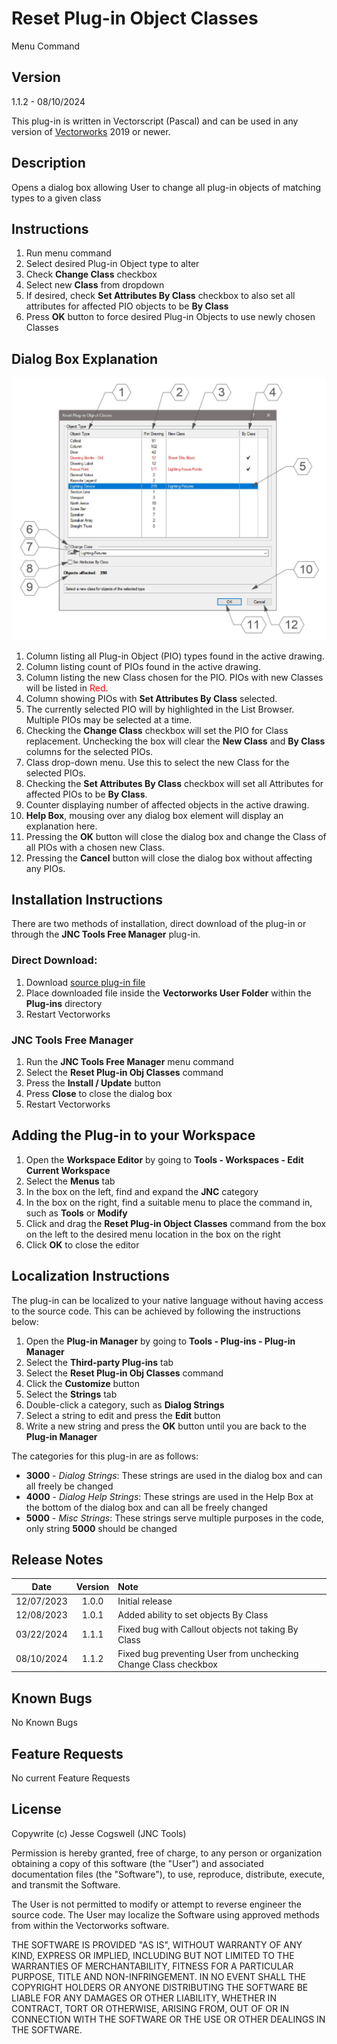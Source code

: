 # Reset Plug-in Object Classes

Menu Command

## Version

1.1.2 - 08/10/2024

This plug-in is written in Vectorscript (Pascal) and can be used in any version of [Vectorworks](https://www.vectorworks.net) 2019 or newer.

## Description

Opens a dialog box allowing User to change all plug-in objects of matching types to a given class

## Instructions

1. Run menu command
2. Select desired Plug-in Object type to alter
3. Check **Change Class** checkbox
4. Select new **Class** from dropdown
5. If desired, check **Set Attributes By Class** checkbox to also set all attributes for affected PIO objects to be **By Class**
6. Press **OK** button to force desired Plug-in Objects to use newly chosen Classes

## Dialog Box Explanation

![Dialog Box Example](images/dialog-box-example.jpg)
1. Column listing all Plug-in Object (PIO) types found in the active drawing.
2. Column listing count of PIOs found in the active drawing.
3. Column listing the new Class chosen for the PIO.  PIOs with new Classes will be listed in <span style="color:red">Red</span>.
4. Column showing PIOs with **Set Attributes By Class** selected.
5. The currently selected PIO will by highlighted in the List Browser. Multiple PIOs may be selected at a time.
6. Checking the **Change Class** checkbox will set the PIO for Class replacement. Unchecking the box will clear the **New Class** and **By Class** columns for the selected PIOs.
7. Class drop-down menu. Use this to select the new Class for the selected PIOs.
8. Checking the **Set Attributes By Class** checkbox will set all Attributes for affected PIOs to be **By Class**.
9. Counter displaying number of affected objects in the active drawing.
10. **Help Box**, mousing over any dialog box element will display an explanation here.
11. Pressing the **OK** button will close the dialog box and change the Class of all PIOs with a chosen new Class.
12. Pressing the **Cancel** button will close the dialog box without affecting any PIOs.

## Installation Instructions

There are two methods of installation, direct download of the plug-in or through the **JNC Tools Free Manager** plug-in.

### Direct Download:

1. Download [source plug-in file](Reset%20Plug-in%20Obj%20Classes.vsm)
2. Place downloaded file inside the **Vectorworks User Folder** within the **Plug-ins** directory
3. Restart Vectorworks

### JNC Tools Free Manager

1. Run the **JNC Tools Free Manager** menu command
2. Select the **Reset Plug-in Obj Classes** command
3. Press the **Install / Update** button
4. Press **Close** to close the dialog box
5. Restart Vectorworks

## Adding the Plug-in to your Workspace

1. Open the **Workspace Editor** by going to **Tools - Workspaces - Edit Current Workspace**
2. Select the **Menus** tab
3. In the box on the left, find and expand the **JNC** category
4. In the box on the right, find a suitable menu to place the command in, such as **Tools** or **Modify**
5. Click and drag the **Reset Plug-in Object Classes** command from the box on the left to the desired menu location in the box on the right
6. Click **OK** to close the editor

## Localization Instructions
The plug-in can be localized to your native language without having access to the source code.  This can be achieved by following the instructions below:

1. Open the **Plug-in Manager** by going to **Tools - Plug-ins - Plug-in Manager**
2. Select the **Third-party Plug-ins** tab
3. Select the **Reset Plug-in Obj Classes** command
4. Click the **Customize** button
5. Select the **Strings** tab
6. Double-click a category, such as **Dialog Strings**
7. Select a string to edit and press the **Edit** button
8. Write a new string and press the **OK** button until you are back to the **Plug-in Manager**

The categories for this plug-in are as follows:

- **3000** - *Dialog Strings*:  These strings are used in the dialog box and can all freely be changed
- **4000** - *Dialog Help Strings*:  These strings are used in the Help Box at the bottom of the dialog box and can all be freely changed
- **5000** - *Misc Strings*:  These strings serve  multiple purposes in the code, only string **5000** should be changed

## Release Notes

| Date | Version | Note |
| :---: | :---: | :--- |
| 12/07/2023 | 1.0.0 | Initial release |
| 12/08/2023 | 1.0.1 | Added ability to set objects By Class |
| 03/22/2024 | 1.1.1 | Fixed bug with Callout objects not taking By Class |
| 08/10/2024 | 1.1.2 | Fixed bug preventing User from unchecking Change Class checkbox |

## Known Bugs

No Known Bugs

## Feature Requests

No current Feature Requests


## License

Copywrite (c) Jesse Cogswell (JNC Tools)

Permission is hereby granted, free of charge, to any person or organization
obtaining a copy of this software (the "User") and associated documentation files (the "Software"),
to use, reproduce, distribute, execute, and transmit the Software.

The User is not permitted to modify or attempt to reverse engineer the source code.  The User may
localize the Software using approved methods from within the Vectorworks software.

THE SOFTWARE IS PROVIDED "AS IS", WITHOUT WARRANTY OF ANY KIND, EXPRESS OR
IMPLIED, INCLUDING BUT NOT LIMITED TO THE WARRANTIES OF MERCHANTABILITY,
FITNESS FOR A PARTICULAR PURPOSE, TITLE AND NON-INFRINGEMENT. IN NO EVENT
SHALL THE COPYRIGHT HOLDERS OR ANYONE DISTRIBUTING THE SOFTWARE BE LIABLE
FOR ANY DAMAGES OR OTHER LIABILITY, WHETHER IN CONTRACT, TORT OR OTHERWISE,
ARISING FROM, OUT OF OR IN CONNECTION WITH THE SOFTWARE OR THE USE OR OTHER
DEALINGS IN THE SOFTWARE.
